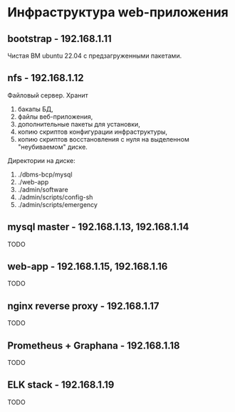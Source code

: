 # Инфраструктура web-приложения

## bootstrap - 192.168.1.11
Чистая ВМ ubuntu 22.04 с предзагруженными пакетами.

## nfs - 192.168.1.12
Файловый сервер.
Хранит
1. бакапы БД,
2. файлы веб-приложения,
3. дополнительные пакеты для установки,
4. копию скриптов конфигурации инфраструктуры,
5. копию скриптов восстановления с нуля
на выделенном "неубиваемом" диске.

Директории на диске:
1. ./dbms-bcp/mysql
2. ./web-app
3. ./admin/software
4. ./admin/scripts/config-sh
5. ./admin/scripts/emergency

## mysql master - 192.168.1.13, 192.168.1.14
TODO

## web-app - 192.168.1.15, 192.168.1.16
TODO

## nginx reverse proxy - 192.168.1.17
TODO

## Prometheus + Graphana - 192.168.1.18
TODO

## ELK stack - 192.168.1.19
TODO
